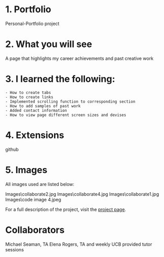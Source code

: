 # 1. Portfolio
Personal-Portfolio project

# 2. What you will see
A page that highlights my career achievements and past creative work

# 3. I learned the following:
    - How to create tabs
    - How to create links
    - Implemented scrolling function to corresponding section
    - How to add samples of past work 
    - Added contact information 
    - How to view page different screen sizes and devises

# 4. Extensions
github

# 5. Images
All images used are listed below:

Images\collaborate2.jpg
Images\collaborate4.jpg
Images\collaborate1.jpg
Images\code image 4.jpeg


For a full description of the project, visit the
[project page](https://github.com/ahermez/Portfolio/tree/0bade8dd2865399ffae1a5b0348708b7162adc71).

# Collaborators
Michael Seaman, TA 
Elena Rogers, TA
and weekly UCB provided tutor sessions
